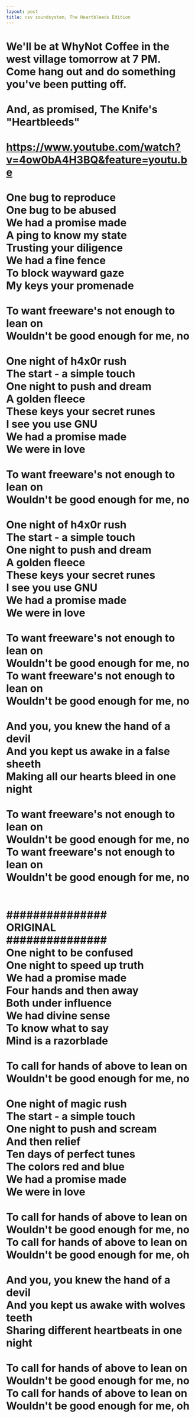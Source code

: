 ```yaml
---
layout: post
title: csv soundsystem, The Heartbleeds Edition
---
```

We'll be at WhyNot Coffee in the west village tomorrow at 7 PM. Come hang out and do something you've been putting off.<br/>
<br/>
And, as promised, The Knife's "Heartbleeds"<br/>
<br/>
<a href="https://www.youtube.com/watch?v=4ow0bA4H3BQ&feature=youtu.be">https://www.youtube.com/watch?v=4ow0bA4H3BQ&feature=youtu.be</a><br/>
<br/>
One bug to reproduce<br/>
One bug to be abused<br/>
We had a promise made<br/>
A ping to know my state<br/>
Trusting your diligence<br/>
We had a fine fence<br/>
To block wayward gaze<br/>
My keys your promenade<br/>
<br/>
To want freeware's not enough to lean on<br/>
Wouldn't be good enough for me, no<br/>
<br/>
One night of h4x0r rush<br/>
The start - a simple touch<br/>
One night to push and dream<br/>
A golden fleece<br/>
These keys your secret runes<br/>
I see you use GNU<br/>
We had a promise made<br/>
We were in love<br/>
<br/>
To want freeware's not enough to lean on<br/>
Wouldn't be good enough for me, no<br/>
<br/>
One night of h4x0r rush<br/>
The start - a simple touch<br/>
One night to push and dream<br/>
A golden fleece<br/>
These keys your secret runes<br/>
I see you use GNU<br/>
We had a promise made<br/>
We were in love<br/>
<br/>
To want freeware's not enough to lean on<br/>
Wouldn't be good enough for me, no<br/>
To want freeware's not enough to lean on<br/>
Wouldn't be good enough for me, no<br/>
<br/>
And you, you knew the hand of a devil<br/>
And you kept us awake in a false sheeth<br/>
Making all our hearts bleed in one night<br/>
<br/>
To want freeware's not enough to lean on<br/>
Wouldn't be good enough for me, no<br/>
To want freeware's not enough to lean on<br/>
Wouldn't be good enough for me, no<br/>
<br/>
<br/>
###############<br/>
ORIGINAL<br/>
###############<br/>
One night to be confused<br/>
One night to speed up truth<br/>
We had a promise made<br/>
Four hands and then away<br/>
Both under influence<br/>
We had divine sense<br/>
To know what to say<br/>
Mind is a razorblade<br/>
<br/>
To call for hands of above to lean on<br/>
Wouldn't be good enough for me, no<br/>
<br/>
One night of magic rush<br/>
The start - a simple touch<br/>
One night to push and scream<br/>
And then relief<br/>
Ten days of perfect tunes<br/>
The colors red and blue<br/>
We had a promise made<br/>
We were in love<br/>
<br/>
To call for hands of above to lean on<br/>
Wouldn't be good enough for me, no<br/>
To call for hands of above to lean on<br/>
Wouldn't be good enough for me, oh<br/>
<br/>
And you, you knew the hand of a devil<br/>
And you kept us awake with wolves teeth<br/>
Sharing different heartbeats in one night<br/>
<br/>
To call for hands of above to lean on<br/>
Wouldn't be good enough for me, no<br/>
To call for hands of above to lean on<br/>
Wouldn't be good enough for me, oh<br/>
==============================================